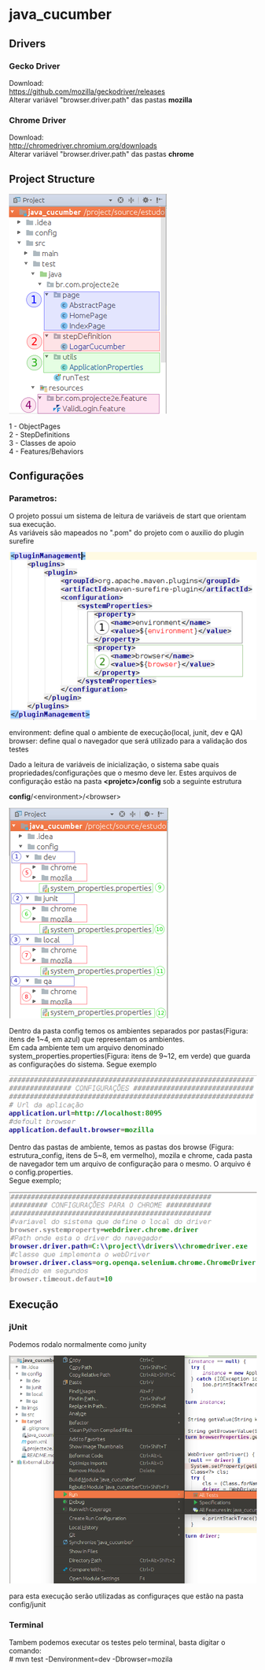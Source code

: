 # java_cucumber
## Drivers
### Gecko Driver
Download:
<br>https://github.com/mozilla/geckodriver/releases
<br>Alterar variável "browser.driver.path" das pastas __mozilla__

### Chrome Driver
Download:
<br>http://chromedriver.chromium.org/downloads
<br>Alterar variável "browser.driver.path" das pastas __chrome__
<br>
## Project Structure
![Project Structure](https://github.com/danzigrossi/java_cucumber/blob/master/imgs/project_view.png)

1 - ObjectPages<br>
2 - StepDefinitions<br>
3 - Classes de apoio<br>
4 - Features/Behaviors<br>


## Configurações


### Parametros:
O projeto possui um sistema de leitura de variáveis de start que orientam sua execução.<br>
As variáveis são mapeados no ".pom" do projeto com o auxilio do plugin surefire <br>

![pom - surefire](https://github.com/danzigrossi/java_cucumber/blob/master/imgs/surefire_variables.png)

environment: define qual o ambiente de execução(local, junit, dev e QA)<br>
browser: define qual o navegador que será utilizado para a validação dos testes<br>

Dado a leitura de variáveis de inicialização, o sistema sabe quais propriedades/configurações que o mesmo deve ler. Estes arquivos de configuração estão na pasta __\<projetc>/config__ sob a seguinte estrutura

__config__/\<environment>/\<browser>

![estrutura config](https://github.com/danzigrossi/java_cucumber/blob/master/imgs/config_estructure.png)

Dentro da pasta config temos os ambientes separados por pastas(Figura: itens de 1\~4, em azul) que representam os ambientes.<br> 
Em cada ambiente tem um arquivo denominado system_properties.properties(Figura: itens de 9\~12, em verde) que guarda as configurações do sistema. Segue exemplo

![System.properties](https://github.com/danzigrossi/java_cucumber/blob/master/imgs/system_properties.png)

Dentro das pastas de ambiente, temos as pastas dos browse (Figura: estrutura_config, itens de 5\~8, em vermelho), mozila e chrome, cada pasta de navegador tem um arquivo de configuração para o mesmo. O arquivo é o config.properties. <br>
Segue exemplo;

![config.properties](https://github.com/danzigrossi/java_cucumber/blob/master/imgs/config_properties.png)

## Execução

### jUnit
Podemos rodalo normalmente como junity

![jUnity](https://github.com/danzigrossi/java_cucumber/blob/master/imgs/exec_junit.png)

para esta execução serão utilizadas as configuraçes que estão na pasta config/junit

### Terminal
Tambem podemos executar os testes pelo terminal, basta digitar o comando:<br>
\# mvn test -Denvironment=dev -Dbrowser=mozila
